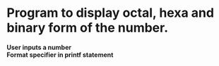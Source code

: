 # Program to display octal, hexa and binary form of the number.
**User inputs a number**<br>
**Format specifier in printf statement**
